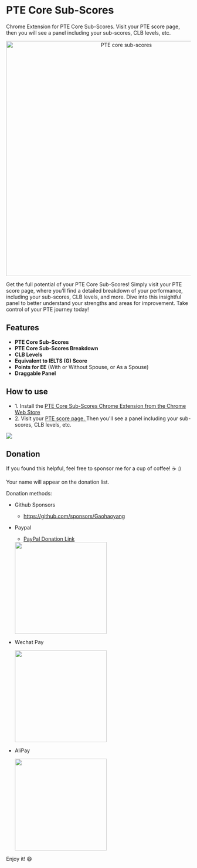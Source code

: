# PTE Core Sub-Scores

Chrome Extension for PTE Core Sub-Scores. Visit your PTE score page, then you will see a panel including your sub-scores, CLB levels, etc.

<p align="center">
  <img src="https://cdn.jsdelivr.net/gh/Gaohaoyang/pics/pte/1.png" alt="PTE core sub-scores" width="640"/>
</p>

Get the full potential of your PTE Core Sub-Scores! Simply visit your PTE score page, where you’ll find a detailed breakdown of your performance, including your sub-scores, CLB levels, and more. Dive into this insightful panel to better understand your strengths and areas for improvement. Take control of your PTE journey today!

## Features

- **PTE Core Sub-Scores**
- **PTE Core Sub-Scores Breakdown**
- **CLB Levels**
- **Equivalent to IELTS (G) Score**
- **Points for EE** (With or Without Spouse, or As a Spouse)
- **Draggable Panel**

## How to use

<ul className="mt-1">
  <li>1. Install the <a href="https://chromewebstore.google.com/detail/pte-core-sub-scores/hibclclepijigjnfdkmkfhjogfhgicda">PTE Core Sub-Scores Chrome Extension from the Chrome Web Store</a></li>
  <li>
    2. Visit your
    <a
      href="https://mypte.pearsonpte.com/my-activity"
    >
      PTE score page.
    </a>
    Then you'll see a panel including your sub-scores, CLB levels, etc.
  </li>
</ul>

![](https://cdn.jsdelivr.net/gh/Gaohaoyang/pics/pte/0.png)

## Donation

If you found this helpful, feel free to sponsor me for a cup of coffee! ☕ :)

Your name will appear on the donation list.

Donation methods:

- Github Sponsors
  - https://github.com/sponsors/Gaohaoyang
- Paypal

  - [PayPal Donation Link](https://www.paypal.com/donate/?business=NB2D3UXSQKDKU&no_recurring=0&item_name=Thanks+for+your+support%21+I+really+appreciate+it.+Have+a+great+day%21&currency_code=CAD)

  <img src="https://cdn.jsdelivr.net/gh/Gaohaoyang/pics/pte/QR%20Code.png" width="250"/>

- Wechat Pay

  <img src="https://cdn.jsdelivr.net/gh/Gaohaoyang/pics/pte/wechatPay.png" width="250"/>

- AliPay

  <img src="https://cdn.jsdelivr.net/gh/Gaohaoyang/pics/pte/Alipay.png" width="250"/>

Enjoy it! :smile:
